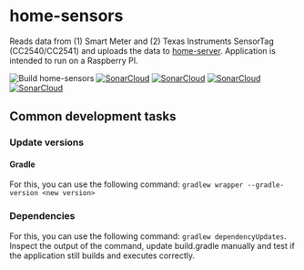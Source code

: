 # home-sensors

Reads data from (1) Smart Meter and (2) Texas Instruments SensorTag (CC2540/CC2541) and uploads the data to [home-server](https://github.com/bassages/home-server).
Application is intended to run on a Raspberry PI.

![Build home-sensors](https://github.com/bassages/home-sensors/workflows/Build%20home-sensors/badge.svg)
<a href="https://sonarcloud.io/dashboard?id=home-sensors" target="_blank"><img src="https://sonarcloud.io/api/project_badges/measure?project=home-sensors&metric=coverage" alt="SonarCloud"></a>
<a href="https://sonarcloud.io/dashboard?id=home-sensors" target="_blank"><img src="https://sonarcloud.io/api/project_badges/measure?project=home-sensors&metric=code_smells" alt="SonarCloud"></a>
<a href="https://sonarcloud.io/dashboard?id=home-sensors" target="_blank"><img src="https://sonarcloud.io/api/project_badges/measure?project=home-sensors&metric=bugs" alt="SonarCloud"></a>
<a href="https://sonarcloud.io/dashboard?id=home-sensors" target="_blank"><img src="https://sonarcloud.io/api/project_badges/measure?project=home-sensors&metric=vulnerabilities" alt="SonarCloud"></a>

## Common development tasks

### Update versions

#### Gradle
For this, you can use the following command: `gradlew wrapper --gradle-version <new version>`

### Dependencies
For this, you can use the following command: `gradlew dependencyUpdates`.
Inspect the output of the command, update build.gradle manually and test if the application still builds and executes correctly.
